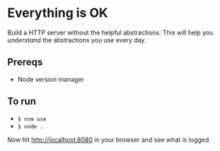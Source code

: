 # Everything is OK

Build a HTTP server without the helpful abstractions. This will help you _understand_ the abstractions you use every day.

## Prereqs

- Node version manager

## To run

- `$ nvm use`
- `$ node .`

Now hit [http://localhost:8080](http://localhost:8080) in your browser and see what is logged.
